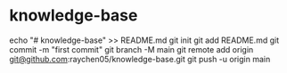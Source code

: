 # knowledge-base

echo "# knowledge-base" >> README.md
git init
git add README.md
git commit -m "first commit"
git branch -M main
git remote add origin git@github.com:raychen05/knowledge-base.git
git push -u origin main


